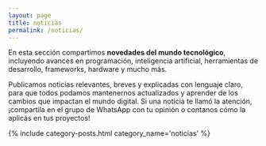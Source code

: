 ```yaml
---
layout: page
title: noticias
permalink: /noticias/
---
```


En esta sección compartimos **novedades del mundo tecnológico**, incluyendo avances en programación, inteligencia artificial, herramientas de desarrollo, frameworks, hardware y mucho más.

Publicamos noticias relevantes, breves y explicadas con lenguaje claro, para que todos podamos mantenernos actualizados y aprender de los cambios que impactan el mundo digital.
Si una noticia te llamó la atención, ¡compartila en el grupo de WhatsApp con tu opinión o contanos cómo la aplicás en tus proyectos!

{% include category-posts.html category_name='noticias' %}
